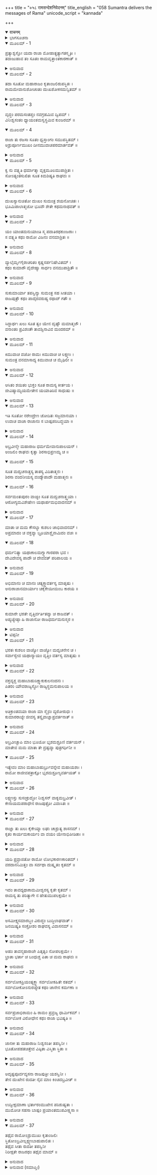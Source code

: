 +++
title = "०५८ रामसन्देशनिवेदनम्"
title_english = "058 Sumantra delivers the messages of Rama"
unicode_script = "kannada"

+++
<details open><summary>वाचनम्</summary>

<div class="audioEmbed"  caption="श्रीराम-हरिसीताराममूर्ति-घनपाठिभ्यां वचनम्" src="https://archive.org/download/Ramayana-recitation-Sriram-harisItArAmamUrti-Ghanapaati-v2/Kanda_2/Kanda_2_AYK-058-Rama_Sandesha_Nivedanam.mp3"></div>
</details>



<details><summary>ಭಾಗಸೂಚನಾ</summary>

ಮಹಾರಾಜರ ಆಜ್ಞೆಯಂತೆ ಸುಮಂತ್ರನು ಶ್ರೀರಾಮ-ಲಕ್ಷ್ಮಣರ ಸಂದೇಶ ತಿಳಿಸಿದುದು
</details>

<details open><summary>ಮೂಲಮ್ - 1</summary>

ಪ್ರತ್ಯಾಶ್ವಸ್ತೋ ಯದಾ ರಾಜಾ ಮೋಹಾತ್ಪ್ರತ್ಯಾಗತಸ್ಮೃತಿಃ ।  
ತದಾಜುಹಾವ ತಂ ಸೂತಂ ರಾಮವೃತ್ತಾಂತಕಾರಣಾತ್ ॥
</details>

<details><summary>ಅನುವಾದ</summary>

ಮೂರ್ಛೆತಳೆದು ರಾಜನು ಎಚ್ಚರಗೊಂಡಾಗ ಸುಸ್ಥಿರ ಚಿತ್ತನಾಗಿ ಅವನು ಶ್ರೀರಾಮನ ವೃತ್ತಾಂತವನ್ನು ಕೇಳಲು ಸಾರಥಿ ಸುಮಂತ್ರನನ್ನು ಕರೆಸಿದನು.॥1॥
</details>

<details open><summary>ಮೂಲಮ್ - 2</summary>

ತದಾ ಸೂತೋ ಮಹಾರಾಜಂ ಕೃತಾಂಜಲಿರುಪಸ್ಥಿತಃ ।  
ರಾಮಮೇವಾನುಶೋಚಂತಂ ದುಃಖಶೋಕಸಮನ್ವಿತಮ್ ॥
</details>

<details><summary>ಅನುವಾದ</summary>

ಆಗ ಸುಮಂತ್ರನು ಶ್ರೀರಾಮನ ಶೋಕ, ಚಿಂತೆಯಲ್ಲಿ ನಿರಂತರ ಮುಳುಗಿದ, ದುಃಖದಿಂದ ವ್ಯಾಕುಲನಾದ ದಶರಥ ಮಹಾರಾಜರ ಬಳಿಯಲ್ಲಿ ಕೈಮುಗಿದು ನಿಂತುಕೊಂಡನು.॥2॥
</details>

<details open><summary>ಮೂಲಮ್ - 3</summary>

ವೃದ್ಧಂ ಪರಮಸಂತಪ್ತಂ ನವಗ್ರಹಮಿವ ದ್ವಿಪಮ್ ।  
ವಿನಿಃಶ್ವಸಂತಂ ಧ್ಯಾಯಂತಮಸ್ವಸ್ಥಮಿವ ಕುಂಜರಮ್ ॥
</details>

<details open><summary>ಮೂಲಮ್ - 4</summary>

ರಾಜಾ ತು ರಜಸಾ ಸೂತಂ ಧ್ವಸ್ತಾಂಗಂ ಸಮುಪಸ್ಥಿತಮ್ ।  
ಅಶ್ರುಪೂರ್ಣಮುಖಂ ದೀನಮುವಾಚಪರಮಾರ್ತವತ್ ॥
</details>

<details><summary>ಅನುವಾದ</summary>

ಕಾಡಿನಿಂದ ಆಗಲೇ ಹಿಡಿದು ತಂದ ಆನೆಯು ತನ್ನ ಗುಂಪಿನ ಗಜರಾಜನನ್ನು ನೆನೆಯುತ್ತಾ ದೀರ್ಘವಾಗಿ ನಿಟ್ಟುಸಿರುಬಿಡುತ್ತಾ ಅತ್ಯಂತ ಅಸ್ವಸ್ಥವಾಗುವಂತೆಯೇ ವೃದ್ಧ ದಶರಥನು ಶ್ರೀರಾಮನಿಗಾಗಿ ಅತ್ಯಂತ ಸಂತಪ್ತನಾಗಿ ದೀರ್ಘವಾಗಿ ನಿಟ್ಟುಸಿರುಬಿಡುತ್ತಾ, ರಾಮನನ್ನೇ ಚಿಂತಿಸುತ್ತಾ ಅಸ್ವಸ್ಥನಾದನು. ರಾಜನು ನೋಡುತ್ತಾನೆ - ಸಾರಥಿಯ ಶರೀರವೆಲ್ಲ ಧೂಳಿನಿಂದ ತುಂಬಿ ಹೋಗಿತ್ತು. ಎದುರಿಗೆ ನಿಂತು ಕಣ್ಣೀರಿನ ಧಾರೆ ಹರಿಯುತ್ತಿದ್ದು, ಅತ್ಯಂತ ದೀನನಾಗಿ ಕಂಡು ಬರುತ್ತಿದ್ದನು. ಆ ಸ್ಥಿತಿಯಲ್ಲಿ ರಾಜನು ಅತ್ಯಂತ ಆರ್ತನಾಗಿ ಅವನಲ್ಲಿ ಕೇಳಿದನು.॥3-4॥
</details>

<details open><summary>ಮೂಲಮ್ - 5</summary>

ಕ್ವ ನು ವತ್ಸ್ಯತಿ ಧರ್ಮಾತ್ಮಾ ವೃಕ್ಷಮೂಲಮುಪಾಶ್ರಿತಃ ।  
ಸೋಽತ್ಯಂತಸುಖಿತಃ ಸೂತ ಕಿಮಶಿಷ್ಯತಿ ರಾಘವಃ ॥
</details>

<details><summary>ಅನುವಾದ</summary>

ಸೂತನೇ! ಧರ್ಮಾತ್ಮಾ ಶ್ರೀರಾಮನು ವೃಕ್ಷದ ಬೇರುಗಳ ಆಶ್ರಯ ಪಡೆದು ಎಲ್ಲಿ ವಾಸಿಸುವನು? ಅವನು ಅತ್ಯಂತ ಸುಖದಲ್ಲಿ ಬೆಳೆದಿದ್ದನು, ಆ ನನ್ನ ಮುದ್ದಿನ ರಾಮನು ಅಲ್ಲಿ ಏನು ತಿನ್ನುವನು.॥5॥
</details>

<details open><summary>ಮೂಲಮ್ - 6</summary>

ದುಃಖಸ್ಯಾನುಚಿತೋ ದುಃಖಂ ಸುಮಂತ್ರ ಶಯನೋಚಿತಃ ।  
ಭೂಮಿಪಾಲಾತ್ಮಜೋ ಭೂವೌ ಶೇತೇ ಕಥಮನಾಥವತ್ ॥
</details>

<details><summary>ಅನುವಾದ</summary>

ಸುಮಂತ್ರ! ದುಃಖವನ್ನು ಅನುಭವಿಸಲು ಯೋಗ್ಯನಲ್ಲದ ಶ್ರೀರಾಮನಿಗೆ ಭಾರೀ ದುಃಖ ಪ್ರಾಪ್ತವಾಯಿತು. ರಾಜೋಚಿತ ಶಯ್ಯೆಯಲ್ಲಿ ಮಲಗುವ ಆ ರಾಜಕುಮಾರ ಶ್ರೀರಾಮನು ಅನಾಥನಂತೆ ನೆಲದಲ್ಲಿ ಹೇಗೆ ಮಲಗುವನು.॥6॥
</details>

<details open><summary>ಮೂಲಮ್ - 7</summary>

ಯಂ ಯಾಂತಮನುಯಾಂತಿ ಸ್ಮ ಪದಾತಿರಥಕುಂಜರಾಃ ।  
ಸ ವತ್ಸ್ಯತಿ ಕಥಂ ರಾಮೋ ವಿಜನಂ ವನಮಾಶ್ರಿತಃ ॥
</details>

<details><summary>ಅನುವಾದ</summary>

ಅವನು ಪ್ರಯಾಣ ಹೊರಟರೆ ಹಿಂದೆ-ಹಿಂದೆ ಕಾಲಾಳುಗಳು, ರಥಗಳು ಹಾಗೂ ಆನೆಯ ಸವಾರರ ಸೇನೆ ನಡೆಯುತ್ತಿತ್ತು. ಅದೇ ಶ್ರೀರಾಮನು ನಿರ್ಜನ ವನದಲ್ಲಿ ಹೇಗೆ ಸಂಚರಿಸುವನು.॥7॥
</details>

<details open><summary>ಮೂಲಮ್ - 8</summary>

ವ್ಯಾಲೈರ್ಮೃಗೈರಾಚರಿತಂ ಕೃಷ್ಣಸರ್ಪನಿಷೇವಿತಮ್ ।  
ಕಥಂ ಕುಮಾರೌ ವೈದೇಹ್ಯಾ ಸಾರ್ಧಂ ವನಮುಪಾಶ್ರಿತೌ ॥
</details>

<details><summary>ಅನುವಾದ</summary>

ಹೆಬ್ಬಾವುಗಳು, ಹುಲಿ-ಸಿಂಹಗಳು, ಕೃಷ್ಣಸರ್ಪಗಳೇ ಆದಿ ಸಂಚರಿಸುವ ವನವನ್ನು ಆಶ್ರಯಿಸಿದ ಇಬ್ಬರೂ ರಾಜಕುಮಾರರು ಸೀತೆಯೊಂದಿಗೆ ಹೇಗೆ ಇರುತ್ತಾರೋ.॥8॥
</details>

<details open><summary>ಮೂಲಮ್ - 9</summary>

ಸುಕುಮಾರ್ಯಾ ತಪಸ್ವಿನ್ಯಾ ಸುಮಂತ್ರ ಸಹ ಸೀತಯಾ ।  
ರಾಜಪುತ್ರೌ ಕಥಂ ಪಾದೈರವರುಹ್ಯ ರಥಾದ್ ಗತೌ ॥
</details>

<details><summary>ಅನುವಾದ</summary>

ಸುಮಂತ್ರನೇ! ಪರಮ ಸುಕುಮಾರಿ ತಪಸ್ವಿನೀ ಸೀತೆಯೊಂದಿಗೆ ಆ ರಾಜಕುಮಾರ ಶ್ರೀರಾಮ-ಲಕ್ಷ್ಮಣರು ರಥದಿಂದ ಇಳಿದು ಕಾಲ್ನಡಿಗೆಯಿಂದ ಹೇಗೆ ಹೋದಾರು.॥9॥
</details>

<details open><summary>ಮೂಲಮ್ - 10</summary>

ಸಿದ್ಧಾರ್ಥಃ ಖಲು ಸೂತ ತ್ವಂ ಯೇನ ದೃಷ್ಟೌ ಮಮಾತ್ಮಜೌ ।  
ವನಾಂತಂ ಪ್ರವಿಶಂತೌ ತಾವಶ್ವಿನಾವಿವ ಮಂದರಮ್ ॥
</details>

<details><summary>ಅನುವಾದ</summary>

ಸಾರಥಿಯೇ! ನೀನು ಕೃತಕೃತ್ಯನಾಗಿರುವೆ; ಏಕೆಂದರೆ ಅಶ್ವಿನೀಕುಮಾರರು ಮಂದರಾಚಲದ ವನದಲ್ಲಿ ಹೋಗುವಂತೆಯೇ, ಕಾಡಿನಲ್ಲಿ ಪ್ರವೇಶಿಸುತ್ತಿರುವ ನನ್ನ ಇಬ್ಬರೂ ಪುತ್ರರನ್ನು ನೀನು ನೋಡಿರುವೆ.॥10॥
</details>

<details open><summary>ಮೂಲಮ್ - 11</summary>

ಕಿಮುವಾಚ ವಚೋ ರಾಮಃ ಕಿಮುವಾಚ ಚ ಲಕ್ಷ್ಮಣಃ ।  
ಸುಮಂತ್ರ ವನಮಾಸಾದ್ಯ ಕಿಮುವಾಚ ಚ ಮೈಥಿಲೀ ॥
</details>

<details><summary>ಅನುವಾದ</summary>

ಸುಮಂತ್ರನೇ! ವನಕ್ಕೆ ತಲುಪಿದ ಶ್ರೀರಾಮನು ನಿನ್ನಲ್ಲಿ ಏನು ಹೇಳಿದನು? ಲಕ್ಷ್ಮಣನು ಏನು ಹೇಳಿದನು? ಹಾಗೂ ಮಿಥಿಲೇಶ ಕುಮಾರೀ ಸೀತೆಯು ಏನು ಸಂದೇಶ ಕಳಿಸಿರುವಳು.॥11॥
</details>

<details open><summary>ಮೂಲಮ್ - 12</summary>

ಆಸಿತಂ ಶಯಿತಂ ಭುಕ್ತಂ ಸೂತ ರಾಮಸ್ಯ ಕೀರ್ತಯ ।  
ಜೀವಿಷ್ಯಾಮ್ಯಯಮೇತೇನ ಯಯಾತಿರಿವ ಸಾಧುಷು ॥
</details>

<details><summary>ಅನುವಾದ</summary>

ಸೂತನೇ! ನೀನು ಶ್ರೀರಾಮನು ಕುಳಿತುಕೊಂಡ, ಮಲಗುವ, ಊಟ-ತಿಂಡಿಯ ಸಂಬಂಧವಾದ ಮಾತನ್ನು ಹೇಳು. ಸ್ವರ್ಗದಿಂದ ಪತನನಾದ ಯಯಾತಿಯು ಸತ್ಪುರುಷರ ನಡುವೆ ಉಪಸ್ಥಿತನಾಗಿ ಸತ್ಸಂಗದ ಪ್ರಭಾವದಿಂದ ಪುನಃ ಸುಖಿಯಾಗಿದ್ದನು; ಹಾಗೆಯೇ ನಿನ್ನಂತಹ ಸಾಧುಪುರುಷನಿಂದ ಪುತ್ರರ ವೃತ್ತಾಂತವನ್ನು ಕೇಳುವುದರಿಂದ ನಾನು ಸುಖವಾಗಿ ಬದುಕಿರಬಲ್ಲೆನು.॥12॥
</details>

<details open><summary>ಮೂಲಮ್ - 13</summary>

ಇತಿ ಸೂತೋ ನರೇಂದ್ರೇಣ ಚೋದಿತಃ ಸಜ್ಜಮಾನಯಾ ।  
ಉವಾಚ ವಾಚಾ ರಾಜಾನಂ ಸ ಬಾಷ್ಪಪರಿಬದ್ಧಯಾ ॥
</details>

<details><summary>ಅನುವಾದ</summary>

ಮಹಾರಾಜರು ಹೀಗೆ ಕೇಳಿದಾಗ ಸಾರಥಿ ಸುಮಂತ್ರನು ದುಃಖಾಶ್ರುಗಳಿಂದ ಗಂಟಲು ಕಟ್ಟಿ, ಗದ್ಗದನಾಗಿ ಹೇಳತೊಡಗಿದನು.॥13॥
</details>

<details open><summary>ಮೂಲಮ್ - 14</summary>

ಅಬ್ರವೀನ್ಮೇ ಮಹಾರಾಜ ಧರ್ಮಮೇವಾನುಪಾಲಯನ್ ।  
ಅಂಜಲಿಂ ರಾಘವಃ ಕೃತ್ವಾ ಶಿರಸಾಭಿಪ್ರಣಮ್ಯ ಚ ॥
</details>

<details open><summary>ಮೂಲಮ್ - 15</summary>

ಸೂತ ಮದ್ವಚನಾತ್ತಸ್ಯ ತಾತಸ್ಯ ವಿದಿತಾತ್ಮನಃ ।  
ಶಿರಸಾ ವಂದನೀಯಸ್ಯ ವಂದ್ಯೌಪಾದೌ ಮಹಾತ್ಮನಃ ॥
</details>

<details open><summary>ಮೂಲಮ್ - 16</summary>

ಸರ್ವಮಂತಃಪುರಂ ವಾಚ್ಯಂ ಸೂತ ಮದ್ವಚನಾತ್ತ್ವಯಾ ।  
ಆರೋಗ್ಯಮವಿಶೇಷೇಣ ಯಥಾರ್ಹಮಭಿವಾದನಮ್ ॥
</details>

<details><summary>ಅನುವಾದ</summary>

ಮಹಾರಾಜರೇ! ಶ್ರೀರಾಮಚಂದ್ರನು ಧರ್ಮವನ್ನು ನಿರಂತರ ಪಾಲಿಸುತ್ತಾ ಕೈಮುಗಿದುಕೊಂಡು, ತಲೆಬಾಗಿ ಹೇಳಿರುವನು- ಸೂತನೇ! ನೀನು ನನ್ನ ಪರವಾಗಿ ಆತ್ಮಜ್ಞಾನೀ ಹಾಗೂ ವಂದನೀಯ ನನ್ನ ಮಹಾತ್ಮಾ ಪಿತನ ಚರಣಗಳಲ್ಲಿ ನಮಸ್ಕರಿಸಿ ಹೇಳು ಮತ್ತು ಅಂತಃಪುರದ ಎಲ್ಲ ಮಾತೆಯರಿಗೆ ನನ್ನ ಆರೋಗ್ಯದ ಸಮಾಚಾರ ಹೇಳುತ್ತಾ, ಅವರಿಗೆ ವಿಶೇಷವಾಗಿ ಯಥೋಚಿತ ನನ್ನ ಪ್ರಣಾಮಗಳನ್ನು ನಿವೇದಿಸು.॥14-16॥
</details>

<details open><summary>ಮೂಲಮ್ - 17</summary>

ಮಾತಾ ಚ ಮಮ ಕೌಸಲ್ಯಾ ಕುಶಲಂ ಚಾಭಿವಾದನಮ್ ।  
ಅಪ್ರಮಾದಂ ಚ ವಕ್ತವ್ಯಾ ಬ್ರೂಯಾಶ್ಚೈನಾಮಿದಂ ವಚಃ ॥
</details>

<details open><summary>ಮೂಲಮ್ - 18</summary>

ಧರ್ಮನಿತ್ಯಾ ಯಥಾಕಾಲಮಗ್ನ್ಯಾಗಾರಪರಾ ಭವ ।  
ದೇವಿದೇವಸ್ಯ ಪಾದೌ ಚ ದೇವವತ್ ಪರಿಪಾಲಯ ॥
</details>

<details><summary>ಅನುವಾದ</summary>

ಅನಂತರ ನನ್ನ ತಾಯಿ ಕೌಸಲ್ಯೆಗೆ ನನ್ನ ಪರವಾಗಿ ನಮಸ್ಕರಿಸಿ- ‘ನಾನು ಕ್ಷೇಮವಾಗಿದ್ದೇನೆ ಮತ್ತು ಧರ್ಮಪಾಲನೆಯಲ್ಲಿ ಜಾಗರೂಕನಾಗಿದ್ದೇನೆ’ ಎಂದು ತಿಳಿಸಿ, ಈ ಸಂದೇಶವನ್ನು ಹೇಳು- ಅಮ್ಮಾ! ನೀನು ಸದಾ ಧರ್ಮದಲ್ಲಿ ತತ್ಪರಳಾಗಿ ಕಾಲಕ್ಕೆ ಸರಿಯಾಗಿ ಅಗ್ನಿಹೋತ್ರ ಕಾರ್ಯದಲ್ಲಿ ಸಂಲಗ್ನವಾಗಿರು. ದೇವಿ! ಮಹಾರಾಜರನ್ನು ದೇವತೆಯಂತೆ ತಿಳಿದು ಅವರ ಚರಣಸೇವೆ ಮಾಡುವುದು.॥17-18॥
</details>

<details open><summary>ಮೂಲಮ್ - 19</summary>

ಅಭಿಮಾನಂ ಚ ಮಾನಂ ಚತ್ಯಕ್ತ್ವಾವರ್ತಸ್ವ ಮಾತೃಷು ।  
ಅನುರಾಜಾನಮಾರ್ಯಾಂ ಚಕೈಕೇಯೀಮಂಬ ಕಾರಯ ॥
</details>

<details><summary>ಅನುವಾದ</summary>

ಅಭಿಮಾನ1 ಮತ್ತು ದೊಡ್ಡಸ್ತಿಕೆ2 ತ್ಯಜಿಸಿ ಎಲ್ಲ ತಾಯಂದಿರ ಕುರಿತು ಸಮಾನವಾಗಿ ವರ್ತಿಸಬೇಕು. ಅವರೊಂದಿಗೆ ಬೆರೆತು ಇರುವುದು. ಅಮ್ಮ! ಮಹಾರಾಜರ ಅನುರಾಗವುಳ್ಳ ಕೈಕೇಯಿಯನ್ನು ಶ್ರೇಷ್ಠಳೆಂದೇ ತಿಳಿದು ಆಕೆಯನ್ನು ಸತ್ಕರಿಸಬೇಕು.॥19॥
</details>

<details open><summary>ಮೂಲಮ್ - 20</summary>

ಕುಮಾರೇ ಭರತೇ ವೃತ್ತಿರ್ವರ್ತಿತವ್ಯಾ ಚ ರಾಜವತ್ ।  
ಅಪ್ಯಜ್ಯೇಷ್ಠಾ ಹಿ ರಾಜಾನೋ ರಾಜಧರ್ಮಮನುಸ್ಮರ ॥
</details>

<details><summary>ಅನುವಾದ</summary>

ಕುಮಾರ ಭರತನ ಕುರಿತು ರಾಜೋಚಿತ ವರ್ತನೆ ಮಾಡಬೇಕು. ರಾಜನು ಸಣ್ಣ ವಯಸ್ಸಿನವನಾಗಿದ್ದರೂ ಅವನು ಆದರಣೀಯನಾಗಿದ್ದಾನೆ ಈ ರಾಜಧರ್ಮವನ್ನು ನೆನಪಿಡಬೇಕು.॥20॥
</details>

<details><summary>ಟಿಪ್ಪನೀ</summary>

1. ಮುಖ್ಯ ಪಟ್ಟದರಸಿಯಾದುದರ ಅಹಂಕಾರ. 2. ತನ್ನ ದೊಡ್ಡಸ್ತಿಕೆಯ ಗರ್ವದಿಂದ ಬೇರೆಯವರನ್ನು ತಿರಸ್ಕರಿಸುವ ಭಾವನೆ.
</details>

<details open><summary>ಮೂಲಮ್ - 21</summary>

ಭರತಃ ಕುಶಲಂ ವಾಚ್ಯೋ ವಾಚ್ಯೋ ಮದ್ವಚನೇನ ಚ ।  
ಸರ್ವಾಸ್ವೇವ ಯಥಾನ್ಯಾಯಂ ವೃತ್ತಿಂ ವರ್ತಸ್ವ ಮಾತೃಷು ॥
</details>

<details><summary>ಅನುವಾದ</summary>

ಭರತಕುಮಾರನಿಗೂ ನನ್ನ ಕ್ಷೇಮ-ಸಮಾಚಾರ ತಿಳಿಸಿ, ಅವನಲ್ಲಿ ನನ್ನ ಪರವಾಗಿ - ‘ತಮ್ಮ! ನೀನು ಯಾವಾಗಲೂ ತಾಯಿಯರ ಕುರಿತು ನ್ಯಾಯೋಚಿತವಾಗಿ ವರ್ತಿಸಬೇಕು’ ಎಂದು ಹೇಳು.॥21॥
</details>

<details open><summary>ಮೂಲಮ್ - 22</summary>

ವಕ್ತವ್ಯಶ್ಚ ಮಹಾಬಾಹುರಿಕ್ಷ್ವಾಕುಕುಲನಂದನಃ ।  
ಪಿತರಂ ಯೌವರಾಜ್ಯಸ್ಥೋ ರಾಜ್ಯಸ್ಥಮನುಪಾಲಯ ॥
</details>

<details><summary>ಅನುವಾದ</summary>

ಇಕ್ಷ್ವಾಕುಕುಲನಂದನ ಮಹಾಬಾಹು ಭರತನಲ್ಲಿ ‘ಯುವರಾಜ ಪದವಿಯಲ್ಲಿ ಅಭಿಷಿಕ್ತನಾದ ಮೇಲೆಯೂ ಸಿಂಹಾಸನದಲ್ಲಿ ವಿರಾಜಿಸುವ ನೀನು ತಂದೆಯ ರಕ್ಷಣೆ, ಸೇವೆಯಲ್ಲಿ ಸಂಲಗ್ನವಾಗಿರು’ ಇದನ್ನು ಹೇಳಬೇಕು.॥22॥
</details>

<details open><summary>ಮೂಲಮ್ - 23</summary>

ಅತಿಕ್ರಾಂತವಯಾ ರಾಜಾ ಮಾ ಸ್ಮೈನಂ ವ್ಯರೋರುಧಃ ।  
ಕುಮಾರರಾಜ್ಯೇ ಜೀವಸ್ವ ತಸ್ಯೈವಾಜ್ಞಾಪ್ರವರ್ತನಾತ್ ॥
</details>

<details><summary>ಅನುವಾದ</summary>

ಮಹಾರಾಜರು ಬಹಳ ಮುದುಕರಾಗಿದ್ದಾರೆ ಎಂದು ತಿಳಿದು ನೀನು ಅವರ ವಿರೋಧ ಮಾಡಬೇಡ. ಅವರನ್ನು ಸಿಂಹಾಸನದಿಂದ ಇಳಿಸಬೇಡ. ಯುವರಾಜನಾಗಿದ್ದೇ ಅವರ ಆಜ್ಞೆಯನ್ನು ಪಾಲಿಸುತ್ತಾ ಜೀವನ ನಿರ್ವಾಹ ಮಾಡು.॥23॥
</details>

<details open><summary>ಮೂಲಮ್ - 24</summary>

ಅಬ್ರವೀಚ್ಚಾಪಿ ಮಾಂ ಭೂಯೋ ಭೃಶಮಶ್ರೂಣಿ ವರ್ತಯನ್ ।  
ಮಾತೇವ ಮಮ ಮಾತಾ ತೇ ದ್ರಷ್ಟವ್ಯಾ ಪುತ್ರಗರ್ಧಿನೀ ॥
</details>

<details open><summary>ಮೂಲಮ್ - 25</summary>

ಇತ್ಯೇವಂ ಮಾಂ ಮಹಾಬಾಹುರ್ಬ್ರುವನ್ನೇವ ಮಹಾಯಶಾಃ ।  
ರಾಮೋ ರಾಜೀವಪತ್ರಾಕ್ಷೋ ಭೃಶಮಶ್ರೂಣ್ಯವರ್ತಯತ್ ॥
</details>

<details><summary>ಅನುವಾದ</summary>

ಮತ್ತೆ ಶ್ರೀರಾಮನು ಕಣ್ಣುಗಳಿಂದ ಕಣ್ಣೀರು ಸುರಿಸಿ ಭರತನಿಗೆ ಹೇಳುವಂತೆ ಈ ಸಂದೇಶವನ್ನು ನನಗೆ ಹೇಳಿರುವನು - ‘ಭರತನೇ! ನನ್ನ ಪುತ್ರವತ್ಸಲಾ ತಾಯಿಯನ್ನು ನಿನ್ನ ತಾಯಿಯೆಂದೇ ತಿಳಿಯಬೇಕು’ ನನ್ನಲ್ಲಿ ಇಷ್ಟು ಹೇಳಿ ಮಹಾಬಾಹು ಮಹಾಯಶಸ್ವೀ ಕಮಲನಯನ ಶ್ರೀರಾಮನು ಕಣ್ಣೀರಿನ ಮಳೆ ಸುರಿಸಿದನು.॥24-25॥
</details>

<details open><summary>ಮೂಲಮ್ - 26</summary>

ಲಕ್ಷ್ಮಣಸ್ತು ಸುಸಂಕ್ರುದ್ಧೋ ನಿಃಶ್ವಸನ್ ವಾಕ್ಯಮಬ್ರವೀತ್ ।  
ಕೇನಾಯಮಪರಾಧೇನ ರಾಜಪುತ್ರೋ ವಿವಾಸಿತಃ ॥
</details>

<details><summary>ಅನುವಾದ</summary>

ಆದರೆ ಲಕ್ಷ್ಮಣನು ಆಗ ಅತ್ಯಂತ ಕುಪಿತನಾಗಿ ದೀರ್ಘವಾಗಿ ನಿಟ್ಟುಸಿರುಬಿಡುತ್ತಾ - ಸುಮಂತ್ರನೇ! ಯಾವ ಅಪರಾಧಕ್ಕಾಗಿ ಮಹಾರಾಜರು ಈ ರಾಜಕುಮಾರ ಶ್ರೀರಾಮನನ್ನು ಕಾಡಿಗೆ ಕಳಿಸಿದರು? ಎಂದು ಹೇಳಿದನು.॥26॥
</details>

<details open><summary>ಮೂಲಮ್ - 27</summary>

ರಾಜ್ಞಾ ತು ಖಲು ಕೈಕೇಯ್ಯಾ ಲಘು ಚಾಶ್ರುತ್ಯ ಶಾಸನಮ್ ।  
ಕೃತಂ ಕಾರ್ಯಮಕಾರ್ಯಂ ವಾ ವಯಂ ಯೇನಾಭಿಪೀಡಿತಾಃ ॥
</details>

<details><summary>ಅನುವಾದ</summary>

ಮಹಾರಾಜರು ಕೈಕೇಯಿಯ ಆದೇಶ ಕೇಳುತ್ತಲೇ ಕೂಡಲೇ ಅದನ್ನು ಪೂರ್ಣಮಾಡುವ ಪ್ರತಿಜ್ಞೆ ಮಾಡಿದರು. ಅವರ ಈ ಕಾರ್ಯ ಉಚಿತವೋ, ಅನುಚಿತವೋ, ಆದರೆ ನಮಗೆ ಅದರಿಂದ ಕಷ್ಟ ಅನುಭವಿಸಬೇಕಾಯಿತು.॥27॥
</details>

<details open><summary>ಮೂಲಮ್ - 28</summary>

ಯದಿ ಪ್ರವ್ರಾಜಿತೋ ರಾಮೋ ಲೋಭಕಾರಣಕಾರಿತಮ್ ।  
ವರದಾನನಿಮಿತ್ತಂ ವಾ ಸರ್ವಥಾ ದುಷ್ಕೃತಂ ಕೃತಮ್ ॥
</details>

<details><summary>ಅನುವಾದ</summary>

ಶ್ರೀರಾಮನಿಗೆ ವನವಾಸ ವಿಧಿಸುವುದು ಕೈಕೇಯಿಯ ಲೋಭದ ಕಾರಣದಿಂದ ಆಗಿರಬಹುದು, ಅಥವಾ ರಾಜನು ಕೊಟ್ಟ ವರದಿಂದಾಗಿರಬಹುದು; ನನ್ನ ದೃಷ್ಟಿಯಲ್ಲಿ ಇದು ಸರ್ವಥಾ ಪಾಪವೇ ಮಾಡಲಾಗಿದೆ.॥28॥
</details>

<details open><summary>ಮೂಲಮ್ - 29</summary>

ಇದಂ ತಾವದ್ಯಥಾಕಾಮಮೀಶ್ವರಸ್ಯ ಕೃತೇ ಕೃತಮ್ ।  
ರಾಮಸ್ಯ ತು ಪರಿತ್ಯಾಗೇ ನ ಹೇತುಮುಪಲಕ್ಷಯೇ ॥
</details>

<details><summary>ಅನುವಾದ</summary>

ಶ್ರೀರಾಮನಿಗೆ ವನವಾಸ ಕೊಡುವ ಈ ಕಾರ್ಯ ಮಹಾರಾಜರ ಸ್ವೇಚ್ಛಾಚಾರದಿಂದಾಗಿರಬಹುದು, ಅಥವಾ ಈಶ್ವರ ಪ್ರೇರಣೆಯಿಂದಾಗಿರಲಿ; ಆದರೆ ಶ್ರೀರಾಮನ ಪರಿತ್ಯಾಗದ ಉಚಿತವಾದ ಯಾವುದೇ ಕಾರಣ ಕಂಡುಬರುವುದಿಲ್ಲ.॥29॥
</details>

<details open><summary>ಮೂಲಮ್ - 30</summary>

ಅಸಮೀಕ್ಷ್ಯಸಮಾರಬ್ಧಂ ವಿರುದ್ಧಂ ಬುದ್ಧಿಲಾಘವಾತ್ ।  
ಜನಯಿಷ್ಯತಿ ಸಂಕ್ರೋಶಂ ರಾಘವಸ್ಯ ವಿವಾಸನಮ್ ॥
</details>

<details><summary>ಅನುವಾದ</summary>

ಬುದ್ಧಿಯ ಕೊರತೆ ಅಥವಾ ತುಚ್ಛತೆಯ ಕಾರಣ ಉಚಿತ, ಅನುಚಿತ ವಿಚಾರ ಮಾಡದೆಯೇ ಈ ರಾಮನ ವನವಾಸ ರೂಪೀ ಶಾಸ್ತ್ರವಿರುದ್ಧ ಕಾರ್ಯ ಪ್ರಾರಂಭಿಸಿದುದು ಅವಶ್ಯವಾಗಿ ನಿಂದೆ ಮತ್ತು ದುಃಖದ ಜನಕವಾದೀತು.॥30॥
</details>

<details open><summary>ಮೂಲಮ್ - 31</summary>

ಅಹಂ ತಾವನ್ಮಹಾರಾಜೇ ಪಿತೃತ್ವಂ ನೋಪಲಕ್ಷಯೇ ।  
ಭ್ರಾತಾ ಭರ್ತಾ ಚ ಬಂಧುಶ್ಚ ಪಿತಾ ಚ ಮಮ ರಾಘವಃ ॥
</details>

<details><summary>ಅನುವಾದ</summary>

ನನಗೆ ಈಗ ಮಹಾರಾಜರಲ್ಲಿ ತಂದೆ ಎಂಬ ಭಾವ ಕಾಣುವುದಿಲ್ಲ. ಈಗಲಾದರೋ ರಘುನಂದನ ಶ್ರೀರಾಮನೇ ನನಗೆ ಅಣ್ಣ, ಸ್ವಾಮಿ, ಬಂಧು-ಬಾಂಧವ ಹಾಗೂ ಪಿತನೂ ಆಗಿದ್ದಾನೆ.॥31॥
</details>

<details open><summary>ಮೂಲಮ್ - 32</summary>

ಸರ್ವಲೋಕಪ್ರಿಯಂತ್ಯಕ್ತ್ವಾ ಸರ್ವಲೋಕಹಿತೇ ರತಮ್ ।  
ಸರ್ವಲೋಕೋಽನುರಜ್ಯೇತ ಕಥಂ ಚಾನೇನ ಕರ್ಮಣಾ ॥
</details>

<details><summary>ಅನುವಾದ</summary>

ಸಮಸ್ತ ಲೋಕಗಳ ಹಿತದಲ್ಲಿ ತತ್ಪರನಾದ ಕಾರಣ ಎಲ್ಲ ಜನರಿಗೆ ಪ್ರಿಯನಾದ ಶ್ರೀರಾಮನನ್ನು ಪರಿತ್ಯಾಗಮಾಡಿ ರಾಜನು ಮಾಡಿದ ಈ ಕ್ರೂರವಾದ ಪಾಪಕೃತ್ಯದ ಕಾರಣ ಈಗ ಇಡೀ ಜಗತ್ತು ಅವರಲ್ಲಿ ಹೇಗೆ ಅನುರಕ್ತವಾಗಿ ಇರಬಲ್ಲದು? (ಈಗ ಅವರಲ್ಲಿ ರಾಜೋಚಿತ ಗುಣವೇ ಉಳಿಯಲಿಲ್ಲ.॥32॥
</details>

<details open><summary>ಮೂಲಮ್ - 33</summary>

ಸರ್ವಪ್ರಜಾಭಿರಾಮಂ ಹಿ ರಾಮಂ ಪ್ರವ್ರಜ್ಯ ಧಾರ್ಮಿಕಮ್ ।  
ಸರ್ವಲೋಕ ವಿರೋಧೇನ ಕಥಂ ರಾಜಾ ಭವಿಷ್ಯತಿ ॥
</details>

<details><summary>ಅನುವಾದ</summary>

ಸಮಸ್ತ ಪ್ರಜೆಯ ಮನಸ್ಸು ರಮಮಾಣವಾಗುವ ಧರ್ಮಾತ್ಮಾ ಶ್ರೀರಾಮನನ್ನು ದೇಶದಿಂದ ಹೊರ ಹಾಕಿ ಸಮಸ್ತ ಲೋಕಗಳ ವಿರೋಧ ಮಾಡಿದ್ದರಿಂದ ಈಗ ಅವರು ಹೇಗೆ ರಾಜರಾಗಿರಬಲ್ಲರು.॥33॥
</details>

<details open><summary>ಮೂಲಮ್ - 34</summary>

ಜಾನಕೀ ತು ಮಹಾರಾಜ ನಿಃಶ್ವಸಂತೀ ತಪಸ್ವಿನೀ ।  
ಭೂತೋಪಹತಚಿತ್ತೇವ ವಿಷ್ಠಿತಾ ವಿಸ್ಮಿತಾ ಸ್ಥಿತಾ ॥
</details>

<details><summary>ಅನುವಾದ</summary>

ಮಹಾರಾಜರೇ! ತಪಸ್ವಿನೀ ಜನಕನಂದಿನೀ ಸೀತೆಯು ದೀರ್ಘವಾಗಿ ನಿಟ್ಟುಸಿರು ಬಿಡುತ್ತಾ ಭೂತಸಂಚಾರವಾದವಳಂತೆ ನಿಶ್ಚೇಷ್ಟಿತಳಾಗಿ ನಿಂತಿದ್ದಳು. ಮಂಕಾಗಿ ಕಾಣುತ್ತಿದ್ದಳು.॥34॥
</details>

<details open><summary>ಮೂಲಮ್ - 35</summary>

ಅದೃಷ್ಟಪೂರ್ವವ್ಯಸನಾ ರಾಜಪುತ್ರೀ ಯಶಸ್ವಿನೀ ।  
ತೇನ ದುಃಖೇನ ರುದತೀ ನೈವ ಮಾಂ ಕಿಂಚಿದಬ್ರವೀತ್ ॥
</details>

<details><summary>ಅನುವಾದ</summary>

ಆ ಯಶಸ್ವಿನೀ ರಾಜಕುಮಾರಿಯು ಮೊದಲು ಎಂದೂ ಇಂತಹ ಸಂಕಟ ನೋಡಿರಲಿಲ್ಲ. ಅವಳು ಪತಿಯ ದುಃಖದಲ್ಲಿ ದುಃಖಿತೆಯಾಗಿ ಅಳುತ್ತಿದ್ದಳು. ಆಕೆಯು ನನ್ನ ಬಳಿ ಏನನ್ನೂ ಹೇಳಲಿಲ್ಲ.॥35॥
</details>

<details open><summary>ಮೂಲಮ್ - 36</summary>

ಉದ್ವೀಕ್ಷಮಾಣಾ ಭರ್ತಾರಂಮುಖೇನ ಪರಿಶುಷ್ಯತಾ ।  
ಮುಮೋಚ ಸಹಸಾ ಬಾಷ್ಪಂ ಪ್ರಯಾಂತಮುಪವೀಕ್ಷ್ಯಸಾ ॥
</details>

<details><summary>ಅನುವಾದ</summary>

ನಾನು ಇತ್ತ ಬರಲು ಹೊರಟಿರುವುದನ್ನು ನೋಡಿ ಆಕೆಯು ಶುಷ್ಕದೃಷ್ಟಿಯಿಂದ ಪತಿಯನ್ನು ನೋಡುತ್ತಾ ಕಣ್ಣೀರು ಸುರಿಸುತ್ತಿರಬೇಕು.॥36॥
</details>

<details open><summary>ಮೂಲಮ್ - 37</summary>

ತಥೈವ ರಾಮೋಽಶ್ರುಮುಖಃ ಕೃತಾಂಜಲಿಃ  
ಸ್ಥಿತೋಽಬ್ರವೀಲ್ಲಕ್ಷ್ಮಣಬಾಹುಪಾಲಿತಃ ।  
ತಥೈವ ಸೀತಾ ರುದತೀ ತಪಸ್ವಿನೀ  
ನಿರೀಕ್ಷತೇ ರಾಜರಥಂ ತಥೈವ ಮಾಮ್ ॥
</details>

<details><summary>ಅನುವಾದ</summary>

ಈ ಪ್ರಕಾರ ಲಕ್ಷ್ಮಣನ ಭುಜಗಳಿಂದ ಸುರಕ್ಷಿತ ಶ್ರೀರಾಮನು ಆಗ ಕೈಮುಗಿದು ನಿಂತಿದ್ದನು. ಅವನ ಮುಖದಲ್ಲಿ ಕಣ್ಣೀರಿನ ಧಾರೆ ಹರಿಯುತ್ತಿತ್ತು. ಮನಸ್ವಿನೀ ಸೀತೆಯೂ ಅಳುತ್ತಾ ಕೆಲವೊಮ್ಮೆ ನಿಮ್ಮ ಈ ರಥವನ್ನು ನೋಡುತ್ತಾ, ಕೆಲವೊಮ್ಮೆ ನನ್ನನ್ನು ನೋಡುತ್ತಿದ್ದಳು.॥37॥
</details>

<details><summary>ಅನುವಾದ (ಸಮಾಪ್ತಿಃ)</summary>

ಶ್ರೀವಾಲ್ಮೀಕಿ ವಿರಚಿತ ಆರ್ಷರಾಮಾಯಣ ಆದಿಕಾವ್ಯದ ಅಯೋಧ್ಯಾಕಾಂಡದಲ್ಲಿ ಐವತ್ತೆಂಟನೆಯ ಸರ್ಗ ಪೂರ್ಣವಾಯಿತು ॥58॥
</details>
